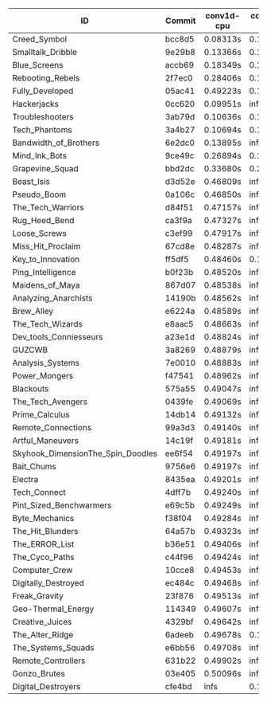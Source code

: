 |ID|Commit|conv1d-cpu|conv1d-gpu|DWSPConv2D-gpu|gemm-gpu|avg|
|-|-|-|-|-|-|-|
|Creed_Symbol|bcc8d5|0.08313s|0.12639s|2.74799s|1.70051s|1.16450s|
|Smalltalk_Dribble|9e29b8|0.13366s|0.12276s|2.79276s|1.88087s|1.23252s|
|Blue_Screens|accb69|0.18349s|0.13248s|2.80759s|1.87505s|1.24965s|
|Rebooting_Rebels|2f7ec0|0.28406s|0.12102s|2.77791s|1.84221s|1.25630s|
|Fully_Developed|05ac41|0.49223s|0.12766s|2.87325s|2.07317s|1.39158s|
|Hackerjacks|0cc620|0.09951s|infs|infs|1.79490s|infs|
|Troubleshooters|3ab79d|0.10636s|0.16946s|infs|4.49211s|infs|
|Tech_Phantoms|3a4b27|0.10694s|0.17117s|infs|4.31407s|infs|
|Bandwidth_of_Brothers|6e2dc0|0.13895s|infs|infs|1.98537s|infs|
|Mind_Ink_Bots|9ce49c|0.26894s|0.17126s|infs|4.31631s|infs|
|Grapevine_Squad|bbd2dc|0.33680s|0.20323s|infs|4.30492s|infs|
|Beast_Isis|d3d52e|0.46809s|infs|infs|4.40162s|infs|
|Pseudo_Boom|0a106c|0.46850s|infs|infs|4.40943s|infs|
|The_Tech_Warriors|d84f51|0.47157s|infs|infs|4.35519s|infs|
|Rug_Heed_Bend|ca3f9a|0.47327s|infs|infs|4.34010s|infs|
|Loose_Screws|c3ef99|0.47917s|infs|infs|4.34808s|infs|
|Miss_Hit_Proclaim|67cd8e|0.48287s|infs|infs|4.41106s|infs|
|Key_to_Innovation|ff5df5|0.48460s|0.12486s|infs|4.32386s|infs|
|Ping_Intelligence|b0f23b|0.48520s|infs|infs|4.35044s|infs|
|Maidens_of_Maya|867d07|0.48538s|infs|infs|4.35974s|infs|
|Analyzing_Anarchists|14190b|0.48562s|infs|infs|4.35044s|infs|
|Brew_Alley|e6224a|0.48589s|infs|infs|4.36270s|infs|
|The_Tech_Wizards|e8aac5|0.48663s|infs|infs|4.35872s|infs|
|Dev_tools_Conniesseurs|a23e1d|0.48824s|infs|infs|4.35664s|infs|
|GUZCWB|3a8269|0.48879s|infs|infs|4.35715s|infs|
|Analysis_Systems|7e0010|0.48883s|infs|infs|4.40370s|infs|
|Power_Mongers|f47541|0.48962s|infs|infs|4.34974s|infs|
|Blackouts|575a55|0.49047s|infs|infs|4.35050s|infs|
|The_Tech_Avengers|0439fe|0.49069s|infs|infs|4.41071s|infs|
|Prime_Calculus|14db14|0.49132s|infs|infs|4.36643s|infs|
|Remote_Connections|99a3d3|0.49140s|infs|infs|4.36740s|infs|
|Artful_Maneuvers|14c19f|0.49181s|infs|infs|4.35119s|infs|
|Skyhook_DimensionThe_Spin_Doodles|ee6f54|0.49197s|infs|infs|4.36587s|infs|
|Bait_Chums|9756e6|0.49197s|infs|infs|4.40812s|infs|
|Electra|8435ea|0.49201s|infs|infs|4.36403s|infs|
|Tech_Connect|4dff7b|0.49240s|infs|infs|4.34725s|infs|
|Pint_Sized_Benchwarmers|e69c5b|0.49249s|infs|infs|4.37020s|infs|
|Byte_Mechanics|f38f04|0.49284s|infs|infs|4.36484s|infs|
|The_Hit_Blunders|64a57b|0.49323s|infs|infs|4.36297s|infs|
|The_ERROR_List|b36e51|0.49406s|infs|infs|4.33743s|infs|
|The_Cyco_Paths|c44f96|0.49424s|infs|infs|4.42143s|infs|
|Computer_Crew|10cce8|0.49453s|infs|infs|4.39794s|infs|
|Digitally_Destroyed|ec484c|0.49468s|infs|infs|4.36156s|infs|
|Freak_Gravity|23f876|0.49513s|infs|infs|4.37125s|infs|
|Geo-Thermal_Energy|114349|0.49607s|infs|infs|4.37005s|infs|
|Creative_Juices|4329bf|0.49642s|infs|infs|4.40972s|infs|
|The_Alter_Ridge|6adeeb|0.49678s|0.13578s|infs|4.31253s|infs|
|The_Systems_Squads|e6bb56|0.49708s|infs|infs|4.40058s|infs|
|Remote_Controllers|631b22|0.49902s|infs|infs|4.57083s|infs|
|Gonzo_Brutes|03e405|0.50096s|infs|infs|4.36343s|infs|
|Digital_Destroyers|cfe4bd|infs|0.12181s|2.79065s|1.88207s|infs|
